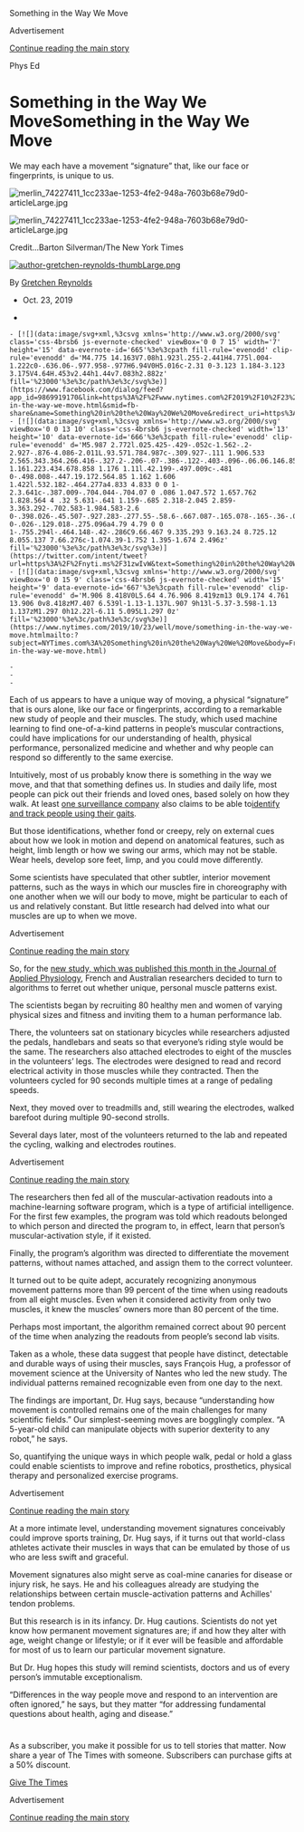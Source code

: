 Something in the Way We Move

Advertisement

[Continue reading the main story](https://www.nytimes.com/2019/10/23/well/move/something-in-the-way-we-move.html#after-top)

Phys Ed

# Something in the Way We MoveSomething in the Way We Move

We may each have a movement “signature” that, like our face or fingerprints, is unique to us.

![merlin_74227411_1cc233ae-1253-4fe2-948a-7603b68e79d0-articleLarge.jpg](../_resources/fc5dacd7e1fecaa706393df7936212e5.jpg)

![merlin_74227411_1cc233ae-1253-4fe2-948a-7603b68e79d0-articleLarge.jpg](../_resources/fc5dacd7e1fecaa706393df7936212e5.jpg)

Credit...Barton Silverman/The New York Times

[![author-gretchen-reynolds-thumbLarge.png](../_resources/0e2a728616d3ab622919feaecbfd9873.png)](https://www.nytimes.com/by/gretchen-reynolds)

By [Gretchen Reynolds](https://www.nytimes.com/by/gretchen-reynolds)

- Oct. 23, 2019

-

    - [![](data:image/svg+xml,%3csvg xmlns='http://www.w3.org/2000/svg' class='css-4brsb6 js-evernote-checked' viewBox='0 0 7 15' width='7' height='15' data-evernote-id='665'%3e%3cpath fill-rule='evenodd' clip-rule='evenodd' d='M4.775 14.163V7.08h1.923l.255-2.441H4.775l.004-1.222c0-.636.06-.977.958-.977H6.94V0H5.016c-2.31 0-3.123 1.184-3.123 3.175V4.64H.453v2.44h1.44v7.083h2.882z' fill='%23000'%3e%3c/path%3e%3c/svg%3e)](https://www.facebook.com/dialog/feed?app_id=9869919170&link=https%3A%2F%2Fwww.nytimes.com%2F2019%2F10%2F23%2Fwell%2Fmove%2Fsomething-in-the-way-we-move.html&smid=fb-share&name=Something%20in%20the%20Way%20We%20Move&redirect_uri=https%3A%2F%2Fwww.facebook.com%2F)
    - [![](data:image/svg+xml,%3csvg xmlns='http://www.w3.org/2000/svg' viewBox='0 0 13 10' class='css-4brsb6 js-evernote-checked' width='13' height='10' data-evernote-id='666'%3e%3cpath fill-rule='evenodd' clip-rule='evenodd' d='M5.987 2.772l.025.425-.429-.052c-1.562-.2-2.927-.876-4.086-2.011L.93.571.784.987c-.309.927-.111 1.906.533 2.565.343.364.266.416-.327.2-.206-.07-.386-.122-.403-.096-.06.06.146.85.309 1.161.223.434.678.858 1.176 1.11l.42.199-.497.009c-.481 0-.498.008-.447.19.172.564.85 1.162 1.606 1.422l.532.182-.464.277a4.833 4.833 0 0 1-2.3.641c-.387.009-.704.044-.704.07 0 .086 1.047.572 1.657.762 1.828.564 4 .32 5.631-.641 1.159-.685 2.318-2.045 2.859-3.363.292-.702.583-1.984.583-2.6 0-.398.026-.45.507-.927.283-.277.55-.58.6-.667.087-.165.078-.165-.36-.018-.73.26-.832.226-.472-.164.266-.278.584-.78.584-.928 0-.026-.129.018-.275.096a4.79 4.79 0 0 1-.755.294l-.464.148-.42-.286C9.66.467 9.335.293 9.163.24 8.725.12 8.055.137 7.66.276c-1.074.39-1.752 1.395-1.674 2.496z' fill='%23000'%3e%3c/path%3e%3c/svg%3e)](https://twitter.com/intent/tweet?url=https%3A%2F%2Fnyti.ms%2F31zwIvW&text=Something%20in%20the%20Way%20We%20Move)
    - [![](data:image/svg+xml,%3csvg xmlns='http://www.w3.org/2000/svg' viewBox='0 0 15 9' class='css-4brsb6 js-evernote-checked' width='15' height='9' data-evernote-id='667'%3e%3cpath fill-rule='evenodd' clip-rule='evenodd' d='M.906 8.418V0L5.64 4.76.906 8.419zm13 0L9.174 4.761 13.906 0v8.418zM7.407 6.539l-1.13-1.137L.907 9h13l-5.37-3.598-1.13 1.137zM1.297 0h12.22l-6.11 5.095L1.297 0z' fill='%23000'%3e%3c/path%3e%3c/svg%3e)](https://www.nytimes.com/2019/10/23/well/move/something-in-the-way-we-move.htmlmailto:?subject=NYTimes.com%3A%20Something%20in%20the%20Way%20We%20Move&body=From%20The%20New%20York%20Times%3A%0A%0ASomething%20in%20the%20Way%20We%20Move%0A%0AWe%20may%20each%20have%20a%20movement%20%E2%80%9Csignature%E2%80%9D%20that%2C%20like%20our%20face%20or%20fingerprints%2C%20is%20unique%20to%20us.%0A%0Ahttps%3A%2F%2Fwww.nytimes.com%2F2019%2F10%2F23%2Fwell%2Fmove%2Fsomething-in-the-way-we-move.html)

    -
    -
    -

Each of us appears to have a unique way of moving, a physical “signature” that is ours alone, like our face or fingerprints, according to a remarkable new study of people and their muscles. The study, which used machine learning to find one-of-a-kind patterns in people’s muscular contractions, could have implications for our understanding of health, physical performance, personalized medicine and whether and why people can respond so differently to the same exercise.

Intuitively, most of us probably know there is something in the way we move, and that that something defines us. In studies and daily life, most people can pick out their friends and loved ones, based solely on how they walk. At least [one surveillance company](https://www.biometricupdate.com/201810/watrix-raises-14m-releases-gait-recognition-solution) also claims to be able to[identify and track people using their gaits](https://www.nytimes.com/2018/07/08/business/china-surveillance-technology.html?module=inline).

But those identifications, whether fond or creepy, rely on external cues about how we look in motion and depend on anatomical features, such as height, limb length or how we swing our arms, which may not be stable. Wear heels, develop sore feet, limp, and you could move differently.

Some scientists have speculated that other subtler, interior movement patterns, such as the ways in which our muscles fire in choreography with one another when we will our body to move, might be particular to each of us and relatively constant. But little research had delved into what our muscles are up to when we move.

Advertisement

[Continue reading the main story](https://www.nytimes.com/2019/10/23/well/move/something-in-the-way-we-move.html#after-story-ad-1)

So, for the [new study, which was published this month in the Journal of Applied Physiology](https://www.physiology.org/doi/full/10.1152/japplphysiol.01101.2018), French and Australian researchers decided to turn to algorithms to ferret out whether unique, personal muscle patterns exist.

The scientists began by recruiting 80 healthy men and women of varying physical sizes and fitness and inviting them to a human performance lab.

There, the volunteers sat on stationary bicycles while researchers adjusted the pedals, handlebars and seats so that everyone’s riding style would be the same. The researchers also attached electrodes to eight of the muscles in the volunteers’ legs. The electrodes were designed to read and record electrical activity in those muscles while they contracted. Then the volunteers cycled for 90 seconds multiple times at a range of pedaling speeds.

Next, they moved over to treadmills and, still wearing the electrodes, walked barefoot during multiple 90-second strolls.

Several days later, most of the volunteers returned to the lab and repeated the cycling, walking and electrodes routines.

Advertisement

[Continue reading the main story](https://www.nytimes.com/2019/10/23/well/move/something-in-the-way-we-move.html#after-story-ad-2)

The researchers then fed all of the muscular-activation readouts into a machine-learning software program, which is a type of artificial intelligence. For the first few examples, the program was told which readouts belonged to which person and directed the program to, in effect, learn that person’s muscular-activation style, if it existed.

Finally, the program’s algorithm was directed to differentiate the movement patterns, without names attached, and assign them to the correct volunteer.

It turned out to be quite adept, accurately recognizing anonymous movement patterns more than 99 percent of the time when using readouts from all eight muscles. Even when it considered activity from only two muscles, it knew the muscles’ owners more than 80 percent of the time.

Perhaps most important, the algorithm remained correct about 90 percent of the time when analyzing the readouts from people’s second lab visits.

Taken as a whole, these data suggest that people have distinct, detectable and durable ways of using their muscles, says François Hug, a professor of movement science at the University of Nantes who led the new study. The individual patterns remained recognizable even from one day to the next.

The findings are important, Dr. Hug says, because “understanding how movement is controlled remains one of the main challenges for many scientific fields.” Our simplest-seeming moves are bogglingly complex. “A 5-year-old child can manipulate objects with superior dexterity to any robot,” he says.

So, quantifying the unique ways in which people walk, pedal or hold a glass could enable scientists to improve and refine robotics, prosthetics, physical therapy and personalized exercise programs.

Advertisement

[Continue reading the main story](https://www.nytimes.com/2019/10/23/well/move/something-in-the-way-we-move.html#after-story-ad-3)

At a more intimate level, understanding movement signatures conceivably could improve sports training, Dr. Hug says, if it turns out that world-class athletes activate their muscles in ways that can be emulated by those of us who are less swift and graceful.

Movement signatures also might serve as coal-mine canaries for disease or injury risk, he says. He and his colleagues already are studying the relationships between certain muscle-activation patterns and Achilles' tendon problems.

But this research is in its infancy. Dr. Hug cautions. Scientists do not yet know how permanent movement signatures are; if and how they alter with age, weight change or lifestyle; or if it ever will be feasible and affordable for most of us to learn our particular movement signature.

But Dr. Hug hopes this study will remind scientists, doctors and us of every person’s immutable exceptionalism.

“Differences in the way people move and respond to an intervention are often ignored,” he says, but they matter “for addressing fundamental questions about health, aging and disease.”

#

As a subscriber, you make it possible for us to tell stories that matter.
Now share a year of The Times with someone.
Subscribers can purchase gifts at a 50% discount.

[Give The Times](https://www.nytimes.com/subscription/gift?campaignId=7XHRY)

Advertisement

[Continue reading the main story](https://www.nytimes.com/2019/10/23/well/move/something-in-the-way-we-move.html#after-bottom)